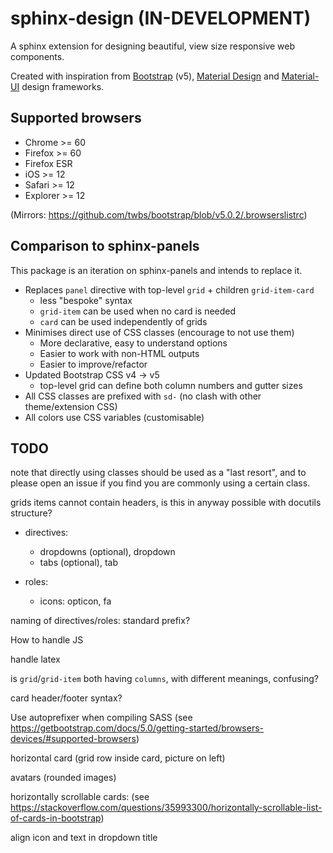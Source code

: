 # sphinx-design (IN-DEVELOPMENT)

A sphinx extension for designing beautiful, view size responsive web components.

Created with inspiration from [Bootstrap](https://getbootstrap.com/) (v5), [Material Design](https://material.io) and [Material-UI](https://material-ui.com/) design frameworks.

## Supported browsers

- Chrome >= 60
- Firefox >= 60
- Firefox ESR
- iOS >= 12
- Safari >= 12
- Explorer >= 12

(Mirrors: <https://github.com/twbs/bootstrap/blob/v5.0.2/.browserslistrc>)

## Comparison to sphinx-panels

This package is an iteration on sphinx-panels and intends to replace it.

- Replaces `panel` directive with top-level `grid` + children `grid-item-card`
  - less "bespoke" syntax
  - `grid-item` can be used when no card is needed
  - `card` can be used independently of grids
- Minimises direct use of CSS classes (encourage to not use them)
  - More declarative, easy to understand options
  - Easier to work with non-HTML outputs
  - Easier to improve/refactor
- Updated Bootstrap CSS v4 -> v5
  - top-level grid can define both column numbers and gutter sizes
- All CSS classes are prefixed with `sd-` (no clash with other theme/extension CSS)
- All colors use CSS variables (customisable)

## TODO

note that directly using classes should be used as a "last resort",
and to please open an issue if you find you are commonly using a certain class.

grids items cannot contain headers, is this in anyway possible with docutils structure?

- directives:
  - dropdowns (optional), dropdown
  - tabs (optional), tab

- roles:
  - icons: opticon, fa

naming of directives/roles: standard prefix?

How to handle JS

handle latex

is `grid`/`grid-item` both having `columns`, with different meanings, confusing?

card header/footer syntax?

Use autoprefixer when compiling SASS (see <https://getbootstrap.com/docs/5.0/getting-started/browsers-devices/#supported-browsers>)

horizontal card (grid row inside card, picture on left)

avatars (rounded images)

horizontally scrollable cards: (see <https://stackoverflow.com/questions/35993300/horizontally-scrollable-list-of-cards-in-bootstrap>)

align icon and text in dropdown title
